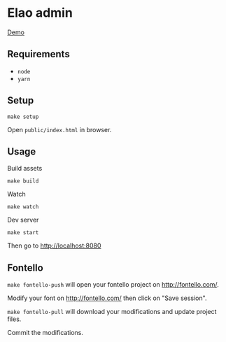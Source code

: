 # Elao admin

[Demo](https://elao.github.io/elao-admin/index.html)

## Requirements

* `node`
* `yarn`

## Setup

```
make setup
```

Open `public/index.html` in browser.

## Usage

Build assets

```
make build
```

Watch

```
make watch
```

Dev server

```
make start
```

Then go to [http://localhost:8080](http://localhost:8080)

## Fontello

`make fontello-push` will open your fontello project on http://fontello.com/.

Modify your font on http://fontello.com/ then click on "Save session".

`make fontello-pull` will download your modifications and update project files.

Commit the modifications.
